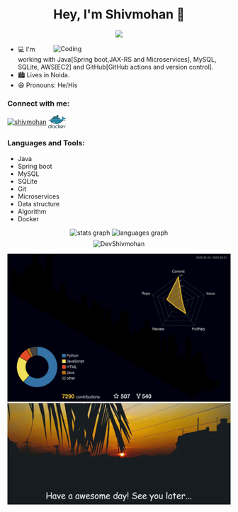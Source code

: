 <h1 align="center"> Hey, I'm Shivmohan 👋</h1>

<p align="center">
<img src="https://komarev.com/ghpvc/?username=DevShivmohan&label=Profile+Views" />
</p>

<img align="right" alt="Coding" width="400" src="https://cdn.dribbble.com/users/1292677/screenshots/6139167/media/fcf7fd0c619bb87706533079240915f3.gif"/>


- 💻 I'm working with Java[Spring boot,JAX-RS and Microservices], MySQL, SQLite, AWS[EC2] and GitHub[GitHub actions and version control].
-  :cityscape: Lives in Noida.
- 😄 Pronouns: He/His



<h3 align="left">Connect with me:</h3>
<p align="left">
<a href="https://linkedin.com/in/shiv-mohan-88a818239" target="blank"><img align="center" src="https://raw.githubusercontent.com/rahuldkjain/github-profile-readme-generator/master/src/images/icons/Social/linked-in-alt.svg" alt="shivmohan" height="30" width="40" /></a>
<a href="https://hub.docker.com/u/devshivmohan" target="blank"><img align="center" src="https://github.com/DevShivmohan/DevShivmohan/blob/main/docker.svg" alt="shivmohan" height="30" width="40" /></a>
</p>


<h3 align="left">Languages and Tools:</h3>

- Java
- Spring boot
- MySQL
- SQLite
- Git
- Microservices
- Data structure
- Algorithm
- Docker
<div align="center">
  <img src="https://github-readme-stats-sigma-five.vercel.app/api?hide_title=false&hide_rank=false&show_icons=true&include_all_commits=true&count_private=true&disable_animations=false&theme=dark&locale=en&hide_border=false&username=DevShivmohan" height="150" alt="stats graph"  />
  <img src="https://github-readme-stats-sigma-five.vercel.app/api/top-langs?locale=en&hide_title=false&layout=compact&card_width=320&langs_count=5&theme=dark&hide_border=false&username=DevShivmohan" height="150" alt="languages graph"  />

</div>
<p align="center" style='margin: 8px 4px;'>
    <img src="https://github-readme-streak-stats.herokuapp.com/?user=DevShivmohan&theme=gruvbox" alt="DevShivmohan" />
</p>

![3D Profile](profile-3d-contrib/profile-night-rainbow.svg?sanitize=true)
![3D Profile](assets/sunrise.jpeg?sanitize=true)
